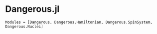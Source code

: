 # Dangerous.jl

```@autodocs
Modules = [Dangerous, Dangerous.Hamiltonian, Dangerous.SpinSystem, Dangerous.Nuclei]
```

